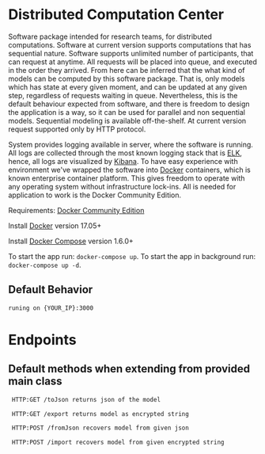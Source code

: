 # Distributed Computation Center

Software package intended for research teams, for distributed computations. Software at current version supports computations that has sequential nature. Software supports unlimited number of participants, that can request at anytime. All requests will be placed into queue, and executed in the order they arrived. From here can be inferred that the what kind of models can be computed by this software package. That is, only models which has state at every given moment, and can be updated at any given step, regardless of requests waiting in queue. Nevertheless, this is the default behaviour expected from software, and there is freedom to design the application is a way, so it can be used for parallel and non sequential models. Sequential modeling is available off-the-shelf. At current version request supported only by HTTP protocol.

System provides logging available in server, where the software is running. All logs are collected through the most known logging stack that is [ELK](hhttps://www.elastic.co/elk-stack), hence, all logs are visualized by [Kibana](https://www.elastic.co/products/kibana). To have easy experience with environment we've wrapped the software into [Docker](https://www.docker.com/) containers, which is known enterprise container platform. This gives freedom to operate with any operating system without infrastructure lock-ins. All is needed for application to work is the Docker Community Edition. 

Requirements: [Docker Community Edition](https://www.docker.com/community-edition)

Install [Docker](https://www.docker.com/products/docker-engine#/download) version 17.05+

Install [Docker Compose](https://docs.docker.com/compose/install/) version 1.6.0+


To start the app run: `docker-compose up`.
To start the app in background run: `docker-compose up -d`.

## Default Behavior

```sh
runing on {YOUR_IP}:3000
```
# Endpoints

## Default methods when extending from provided main class
```sh
 HTTP:GET /toJson returns json of the model
```
```sh
 HTTP:GET /export returns model as encrypted string
```
```sh
 HTTP:POST /fromJson recovers model from given json
```
```sh
 HTTP:POST /import recovers model from given encrypted string
```
